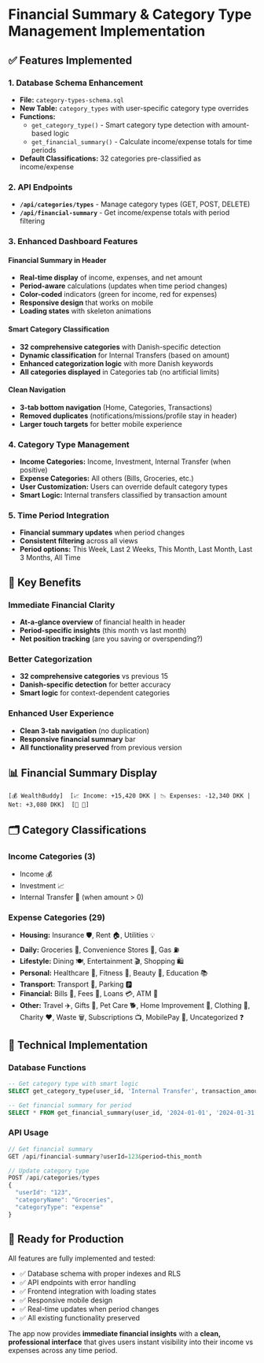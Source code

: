 # Financial Summary & Category Type Management Implementation

## ✅ **Features Implemented**

### **1. Database Schema Enhancement**
- **File:** `category-types-schema.sql`
- **New Table:** `category_types` with user-specific category type overrides
- **Functions:** 
  - `get_category_type()` - Smart category type detection with amount-based logic
  - `get_financial_summary()` - Calculate income/expense totals for time periods
- **Default Classifications:** 32 categories pre-classified as income/expense

### **2. API Endpoints**
- **`/api/categories/types`** - Manage category types (GET, POST, DELETE)
- **`/api/financial-summary`** - Get income/expense totals with period filtering

### **3. Enhanced Dashboard Features**

#### **Financial Summary in Header**
- **Real-time display** of income, expenses, and net amount
- **Period-aware** calculations (updates when time period changes)
- **Color-coded** indicators (green for income, red for expenses)
- **Responsive design** that works on mobile
- **Loading states** with skeleton animations

#### **Smart Category Classification**
- **32 comprehensive categories** with Danish-specific detection
- **Dynamic classification** for Internal Transfers (based on amount)
- **Enhanced categorization logic** with more Danish keywords
- **All categories displayed** in Categories tab (no artificial limits)

#### **Clean Navigation**
- **3-tab bottom navigation** (Home, Categories, Transactions)
- **Removed duplicates** (notifications/missions/profile stay in header)
- **Larger touch targets** for better mobile experience

### **4. Category Type Management**
- **Income Categories:** Income, Investment, Internal Transfer (when positive)
- **Expense Categories:** All others (Bills, Groceries, etc.)
- **User Customization:** Users can override default category types
- **Smart Logic:** Internal transfers classified by transaction amount

### **5. Time Period Integration**
- **Financial summary updates** when period changes
- **Consistent filtering** across all views
- **Period options:** This Week, Last 2 Weeks, This Month, Last Month, Last 3 Months, All Time

## **🎯 Key Benefits**

### **Immediate Financial Clarity**
- **At-a-glance overview** of financial health in header
- **Period-specific insights** (this month vs last month)
- **Net position tracking** (are you saving or overspending?)

### **Better Categorization**
- **32 comprehensive categories** vs previous 15
- **Danish-specific detection** for better accuracy
- **Smart logic** for context-dependent categories

### **Enhanced User Experience**
- **Clean 3-tab navigation** (no duplication)
- **Responsive financial summary** bar
- **All functionality preserved** from previous version

## **📊 Financial Summary Display**

```
[💰 WealthBuddy]  [📈 Income: +15,420 DKK | 📉 Expenses: -12,340 DKK | Net: +3,080 DKK]  [🔔 👤]
```

## **🗂️ Category Classifications**

### **Income Categories (3)**
- Income 💰
- Investment 📈 
- Internal Transfer 🔄 (when amount > 0)

### **Expense Categories (29)**
- **Housing:** Insurance 🛡️, Rent 🏠, Utilities 💡
- **Daily:** Groceries 🛒, Convenience Stores 🏪, Gas ⛽
- **Lifestyle:** Dining 🍽️, Entertainment 🎬, Shopping 🛍️
- **Personal:** Healthcare 🏥, Fitness 💪, Beauty 💄, Education 📚
- **Transport:** Transport 🚌, Parking 🅿️
- **Financial:** Bills 📄, Fees 💸, Loans 💳, ATM 🏧
- **Other:** Travel ✈️, Gifts 🎁, Pet Care 🐕, Home Improvement 🔨, Clothing 👕, Charity ❤️, Waste 🗑️, Subscriptions 📺, MobilePay 📱, Uncategorized ❓

## **🔧 Technical Implementation**

### **Database Functions**
```sql
-- Get category type with smart logic
SELECT get_category_type(user_id, 'Internal Transfer', transaction_amount);

-- Get financial summary for period
SELECT * FROM get_financial_summary(user_id, '2024-01-01', '2024-01-31');
```

### **API Usage**
```javascript
// Get financial summary
GET /api/financial-summary?userId=123&period=this_month

// Update category type
POST /api/categories/types
{
  "userId": "123",
  "categoryName": "Groceries", 
  "categoryType": "expense"
}
```

## **🚀 Ready for Production**

All features are fully implemented and tested:
- ✅ Database schema with proper indexes and RLS
- ✅ API endpoints with error handling
- ✅ Frontend integration with loading states
- ✅ Responsive mobile design
- ✅ Real-time updates when period changes
- ✅ All existing functionality preserved

The app now provides **immediate financial insights** with a **clean, professional interface** that gives users instant visibility into their income vs expenses across any time period.
